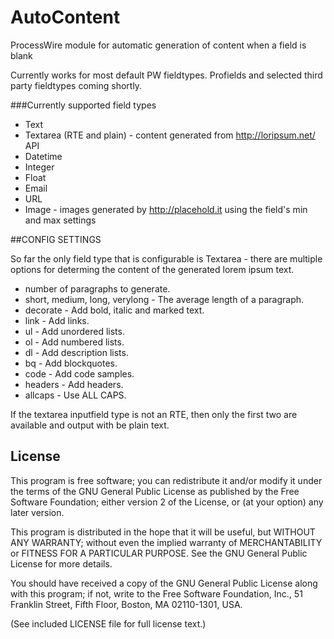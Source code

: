 AutoContent
================

ProcessWire module for automatic generation of content when a field is blank

Currently works for most default PW fieldtypes. Profields and selected third party fieldtypes coming shortly.

###Currently supported field types
* Text
* Textarea (RTE and plain) - content generated from http://loripsum.net/ API
* Datetime
* Integer
* Float
* Email
* URL
* Image - images generated by http://placehold.it using the field's min and max settings

##CONFIG SETTINGS

So far the only field type that is configurable is Textarea - there are multiple options for determing the content of the generated lorem ipsum text.
* number of paragraphs to generate.
* short, medium, long, verylong - The average length of a paragraph.
* decorate - Add bold, italic and marked text.
* link - Add links.
* ul - Add unordered lists.
* ol - Add numbered lists.
* dl - Add description lists.
* bq - Add blockquotes.
* code - Add code samples.
* headers - Add headers.
* allcaps - Use ALL CAPS.

If the textarea inputfield type is not an RTE, then only the first two are available and output with be plain text.

## License

This program is free software; you can redistribute it and/or
modify it under the terms of the GNU General Public License
as published by the Free Software Foundation; either version 2
of the License, or (at your option) any later version.

This program is distributed in the hope that it will be useful,
but WITHOUT ANY WARRANTY; without even the implied warranty of
MERCHANTABILITY or FITNESS FOR A PARTICULAR PURPOSE.  See the
GNU General Public License for more details.

You should have received a copy of the GNU General Public License
along with this program; if not, write to the Free Software
Foundation, Inc., 51 Franklin Street, Fifth Floor, Boston, MA  02110-1301, USA.

(See included LICENSE file for full license text.)